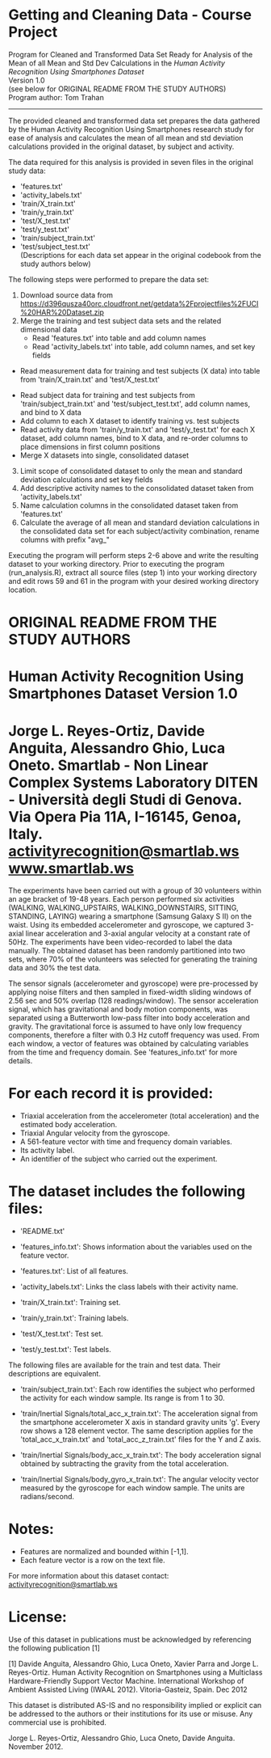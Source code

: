 Getting and Cleaning Data - Course Project
==================================================================
Program for Cleaned and Transformed Data Set Ready for Analysis
of the Mean of all Mean and Std Dev Calculations in the *Human Activity Recognition Using Smartphones Dataset*  
Version 1.0  
(see below for ORIGINAL README FROM THE STUDY AUTHORS)  
Program author: Tom Trahan

----------

The provided cleaned and transformed data set prepares the data gathered by the Human Activity Recognition Using Smartphones research study for ease of analysis and calculates the mean of all mean and std deviation calculations provided in the original dataset, by subject and activity.

The data required for this analysis is provided in seven files in the original study data:

   * 'features.txt'  
   * 'activity_labels.txt'  
   * 'train/X_train.txt'  
   * 'train/y_train.txt'  
   * 'test/X_test.txt'  
   * 'test/y_test.txt'  
   * 'train/subject_train.txt'  
   * 'test/subject_test.txt'   
(Descriptions for each data set appear in the original codebook from the study authors below)

The following steps were performed to prepare the data set:

1.  Download source data from https://d396qusza40orc.cloudfront.net/getdata%2Fprojectfiles%2FUCI%20HAR%20Dataset.zip  
2.  Merge the training and test subject data sets and the related dimensional data  
    * Read 'features.txt' into table and add column names  
    * Read 'activity_labels.txt' into table, add column names, and set key fields  
   * Read measurement data for training and test subjects (X data) into table from 'train/X_train.txt' and 'test/X_test.txt'  
- Read subject data for training and test subjects from 'train/subject_train.txt' and 'test/subject_test.txt', add column names, and bind to X data  
- Add column to each X dataset to identify training vs. test subjects  
- Read activity data from 'train/y_train.txt' and 'test/y_test.txt' for each X dataset, add column names, bind to X data, and re-order columns to place dimensions in first column positions  
- Merge X datasets into single, consolidated dataset  
3.  Limit scope of consolidated dataset to only the mean and standard deviation calculations and set key fields
4.  Add descriptive activity names to the consolidated dataset taken from 'activity_labels.txt'
5.  Name calculation columns in the consolidated dataset taken from 'features.txt'
6.  Calculate the average of all mean and standard deviation calculations in the consolidated data set for each subject/activity combination, rename columns with prefix "avg_"

Executing the program will perform steps 2-6 above and write the resulting dataset to your working directory.  Prior to executing the program (run_analysis.R), extract all source files (step 1) into your working directory and edit rows 59 and 61 in the program with your desired working directory location.


ORIGINAL README FROM THE STUDY AUTHORS
==================================================================
Human Activity Recognition Using Smartphones Dataset
Version 1.0
==================================================================
Jorge L. Reyes-Ortiz, Davide Anguita, Alessandro Ghio, Luca Oneto.
Smartlab - Non Linear Complex Systems Laboratory
DITEN - Università degli Studi di Genova.
Via Opera Pia 11A, I-16145, Genoa, Italy.
activityrecognition@smartlab.ws
www.smartlab.ws
==================================================================

The experiments have been carried out with a group of 30 volunteers within an age bracket of 19-48 years. Each person performed six activities (WALKING, WALKING_UPSTAIRS, WALKING_DOWNSTAIRS, SITTING, STANDING, LAYING) wearing a smartphone (Samsung Galaxy S II) on the waist. Using its embedded accelerometer and gyroscope, we captured 3-axial linear acceleration and 3-axial angular velocity at a constant rate of 50Hz. The experiments have been video-recorded to label the data manually. The obtained dataset has been randomly partitioned into two sets, where 70% of the volunteers was selected for generating the training data and 30% the test data. 

The sensor signals (accelerometer and gyroscope) were pre-processed by applying noise filters and then sampled in fixed-width sliding windows of 2.56 sec and 50% overlap (128 readings/window). The sensor acceleration signal, which has gravitational and body motion components, was separated using a Butterworth low-pass filter into body acceleration and gravity. The gravitational force is assumed to have only low frequency components, therefore a filter with 0.3 Hz cutoff frequency was used. From each window, a vector of features was obtained by calculating variables from the time and frequency domain. See 'features_info.txt' for more details. 

For each record it is provided:
======================================

- Triaxial acceleration from the accelerometer (total acceleration) and the estimated body acceleration.
- Triaxial Angular velocity from the gyroscope. 
- A 561-feature vector with time and frequency domain variables. 
- Its activity label. 
- An identifier of the subject who carried out the experiment.

The dataset includes the following files:
=========================================

- 'README.txt'

- 'features_info.txt': Shows information about the variables used on the feature vector.

- 'features.txt': List of all features.

- 'activity_labels.txt': Links the class labels with their activity name.

- 'train/X_train.txt': Training set.

- 'train/y_train.txt': Training labels.

- 'test/X_test.txt': Test set.

- 'test/y_test.txt': Test labels.

The following files are available for the train and test data. Their descriptions are equivalent. 

- 'train/subject_train.txt': Each row identifies the subject who performed the activity for each window sample. Its range is from 1 to 30. 

- 'train/Inertial Signals/total_acc_x_train.txt': The acceleration signal from the smartphone accelerometer X axis in standard gravity units 'g'. Every row shows a 128 element vector. The same description applies for the 'total_acc_x_train.txt' and 'total_acc_z_train.txt' files for the Y and Z axis. 

- 'train/Inertial Signals/body_acc_x_train.txt': The body acceleration signal obtained by subtracting the gravity from the total acceleration. 

- 'train/Inertial Signals/body_gyro_x_train.txt': The angular velocity vector measured by the gyroscope for each window sample. The units are radians/second. 

Notes: 
======
- Features are normalized and bounded within [-1,1].
- Each feature vector is a row on the text file.

For more information about this dataset contact: activityrecognition@smartlab.ws

License:
========
Use of this dataset in publications must be acknowledged by referencing the following publication [1] 

[1] Davide Anguita, Alessandro Ghio, Luca Oneto, Xavier Parra and Jorge L. Reyes-Ortiz. Human Activity Recognition on Smartphones using a Multiclass Hardware-Friendly Support Vector Machine. International Workshop of Ambient Assisted Living (IWAAL 2012). Vitoria-Gasteiz, Spain. Dec 2012

This dataset is distributed AS-IS and no responsibility implied or explicit can be addressed to the authors or their institutions for its use or misuse. Any commercial use is prohibited.

Jorge L. Reyes-Ortiz, Alessandro Ghio, Luca Oneto, Davide Anguita. November 2012.
